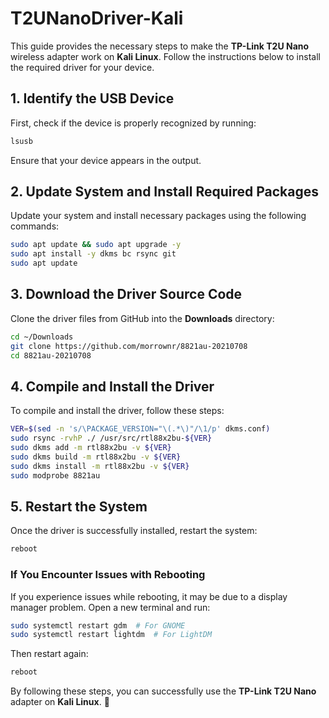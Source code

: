 # T2UNanoDriver-Kali

This guide provides the necessary steps to make the **TP-Link T2U Nano** wireless adapter work on **Kali Linux**. Follow the instructions below to install the required driver for your device.

## 1. Identify the USB Device

First, check if the device is properly recognized by running:

```bash
lsusb
```

Ensure that your device appears in the output.

## 2. Update System and Install Required Packages

Update your system and install necessary packages using the following commands:

```bash
sudo apt update && sudo apt upgrade -y
sudo apt install -y dkms bc rsync git
sudo apt update
```

## 3. Download the Driver Source Code

Clone the driver files from GitHub into the **Downloads** directory:

```bash
cd ~/Downloads
git clone https://github.com/morrownr/8821au-20210708
cd 8821au-20210708
```

## 4. Compile and Install the Driver

To compile and install the driver, follow these steps:

```bash
VER=$(sed -n 's/\PACKAGE_VERSION="\(.*\)"/\1/p' dkms.conf)
sudo rsync -rvhP ./ /usr/src/rtl88x2bu-${VER}
sudo dkms add -m rtl88x2bu -v ${VER}
sudo dkms build -m rtl88x2bu -v ${VER}
sudo dkms install -m rtl88x2bu -v ${VER}
sudo modprobe 8821au
```

## 5. Restart the System

Once the driver is successfully installed, restart the system:

```bash
reboot
```

### If You Encounter Issues with Rebooting

If you experience issues while rebooting, it may be due to a display manager problem. Open a new terminal and run:

```bash
sudo systemctl restart gdm  # For GNOME  
sudo systemctl restart lightdm  # For LightDM  
```

Then restart again:

```bash
reboot
```

By following these steps, you can successfully use the **TP-Link T2U Nano** adapter on **Kali Linux**. 🚀
